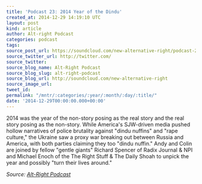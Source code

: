 ```yaml
---
title: 'Podcast 23: 2014 Year of the Dindu'
created_at: 2014-12-29 14:19:10 UTC
layout: post
kind: article
author: Alt-right Podcast
categories: podcast
tags: 
source_post_url: https://soundcloud.com/new-alternative-right/podcast-23-2014-year-of-the-dindu-nuffin
source_twitter_url: http://twitter.com/
source_twitter: 
source_blog_name: Alt-Right Podcast
source_blog_slug: alt-right-podcast
source_blog_url: http://soundcloud.com/new-alternative-right
source_image_url: 
tweet_id: 
permalink: "/mntr/:categories/:year/:month/:day/:title/"
date: '2014-12-29T00:00:00.000+00:00'
---
```

2014 was the year of the non-story posing as the real story and the real story posing as the non-story. While America's SJW-driven media pushed hollow narratives of police brutality against "dindu nuffins" and "rape culture," the Ukraine saw a proxy war breaking out between Russia and America, with both parties claiming they too "dindu nuffin." Andy and Colin are joined by fellow "gentle giants" Richard Spencer of Radix Journal & NPI and Michael Enoch of the The Right Stuff & The Daily Shoah to unpick the year and possibly "turn their lives around."<div class="">
    <i>Source: <a href="http://soundcloud.com/new-alternative-right">Alt-Right Podcast</a></i>
</div>
